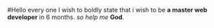 #Hello every one
I wish to boldly state that i wish to be **a master web developer** in 6 months.
 *so help me* **God**.